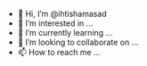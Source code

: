 - 👋 Hi, I’m @ihtishamasad
- 👀 I’m interested in ...
- 🌱 I’m currently learning ...
- 💞️ I’m looking to collaborate on ...
- 📫 How to reach me ...

<!---
ihtishamasad/ihtishamasad is a ✨ special ✨ repository because its `README.md` (this file) appears on your GitHub profile.
You can click the Preview link to take a look at your changes.
--->
